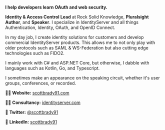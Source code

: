 **I help developers learn OAuth and web security.**

**Identity & Access Control Lead** at Rock Solid Knowledge, **Pluralsight Author**, and **Speaker**. I specialize in IdentityServer and all things Authentication, Identity, OAuth, and OpenID Connect.

In my day job, I create identity solutions for customers and develop commercial IdentityServer products. This allows me to not only play with older protocols such as SAML & WS-Federation but also cutting edge technologies such as FIDO2.

I mainly work with C# and ASP.NET Core, but otherwise, I dabble with languages such as Kotlin, Go, and Typescript.

I sometimes make an appearance on the speaking circuit, whether it's user groups, conferences, or recorded.

👨‍🔧 **Website:** [scottbrady91.com](https://www.scottbrady91.com)

👨‍💼 **Consultancy:** [identityserver.com](https://www.identityserver.com)

🐤 **Twitter:** [@scottbrady91](https://twitter.com/intent/user?screen_name=scottbrady91)

💼 **LinkedIn:** [scottbrady91](https://www.linkedin.com/in/scottbrady91/)
